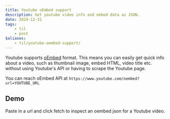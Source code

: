 ```yaml
---
title: Youtube oEmbed support
description: Get youtube video info and embed data as JSON.
date: 2019-12-31
tags:
    - til
    - post
$aliases:
    - til/youtube-oembed-support/
---
```





Youtube supports [oEmbed][oembed] format. This means you can easily get quick info about a video, such
as thumbnail image, embed HTML, video title etc. without using Youtube's API or having to scrape
the Youtube page.

You can reach oEmbed API at `https://www.youtube.com/oembed?url=YOUTUBE_URL`

[oembed]: https://oembed.com/

## Demo

Paste in a url and click fetch to inspect an oembed json for a Youtube video.

<form id="yt" @submit.prevent="handleSubmit()" x-data="app()" x-cloak>
<p>
    <label for="url">URL:</label>
    <input id="url" type="url" x-model="url" name="url" placeholder="<youtube_url>">
</p>
<p>
    <span>oEmbed URL:</span>
    <pre class='snippet' x-text="url ? oembedUrl(url) : '...'"></pre>
</p>
<p>
    <button type="submit" class="button">fetch!</button>
</p>
<pre class="snippet"><code x-text="text"></code></pre>
</form>

<script src="https://cdn.jsdelivr.net/gh/alpinejs/alpine@2/dist/alpine.js" defer></script>
<script>
    function app() {
        return {
            url: 'https://www.youtube.com/watch?v=dQw4w9WgXcQ',
            text: '// json will appear here',
            async handleSubmit() {
                if (!this.url) return;
                this.text = 'fetching json...';
                // https://www.youtube.com/oembed doesn't send CORS headers, so I have to use a proxy here
                const url = `/api/proxy?url=${this.oembedUrl(this.url)}`;
                const json = await fetch(url).then(r => r.json());
                this.text = JSON.stringify(json, null, 2);
            },
            oembedUrl(url) {
                return `https://www.youtube.com/oembed?url=${encodeURIComponent(url)}`
            }
        };
    }
</script>

<style>
    [x-cloak] {
        display: none;
    }
</style>
